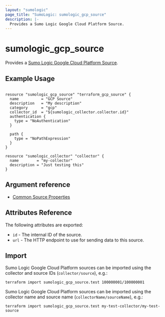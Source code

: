 ```yaml
---
layout: "sumologic"
page_title: "SumoLogic: sumologic_gcp_source"
description: |-
  Provides a Sumo Logic Google Cloud Platform Source.
---
```


# sumologic_gcp_source
Provides a [Sumo Logic Google Cloud Platform Source][2].

## Example Usage
```hcl

resource "sumologic_gcp_source" "terraform_gcp_source" {
  name          = "GCP Source"
  description   = "My description"
  category      = "gcp"
  collector_id  = "${sumologic_collector.collector.id}"
  authentication {
    type = "NoAuthentication"
  }

  path {
    type = "NoPathExpression"
  }
}

resource "sumologic_collector" "collector" {
  name        = "my-collector"
  description = "Just testing this"
}
```

## Argument reference
  * [Common Source Properties](https://github.com/SumoLogic/terraform-provider-sumologic/tree/master/website#common-source-properties)

## Attributes Reference
The following attributes are exported:

- `id` - The internal ID of the source.
- `url` - The HTTP endpoint to use for sending data to this source.

## Import
Sumo Logic Google Cloud Platform sources can be imported using the collector and source IDs (`collector/source`), e.g.:

```hcl
terraform import sumologic_gcp_source.test 100000001/100000001
```

Sumo Logic Google Cloud Platform sources can be imported using the collector name and source name (`collectorName/sourceName`), e.g.:

```hcl
terraform import sumologic_gcp_source.test my-test-collector/my-test-source
```

[1]: https://help.sumologic.com/Send_Data/Sources/03Use_JSON_to_Configure_Sources/JSON_Parameters_for_Hosted_Sources
[2]: https://help.sumologic.com/03Send-Data/Sources/02Sources-for-Hosted-Collectors/Google-Cloud-Platform-Source
